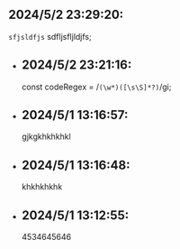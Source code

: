 ## 2024/5/2 23:29:20:
  ``` sfjsldfjs ```
  sdfljsfljldjfs;
- ## 2024/5/2 23:21:16:
  const codeRegex = /```(\w*)([\s\S]*?)```/gi;
- ## 2024/5/1 13:16:57:
  gjkgkhkhkhkl
- ## 2024/5/1 13:16:48:
  khkhkhkhk
- ## 2024/5/1 13:12:55:
  4534645646